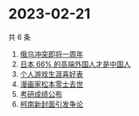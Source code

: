 # 2023-02-21

共 6 条

<!-- BEGIN -->
<!-- 最后更新时间 Tue Feb 21 2023 15:07:35 GMT+0800 (China Standard Time) -->

1. [俄乌冲突即将一周年](https://www.zhihu.com/search?q=%E4%BF%84%E4%B9%8C%E5%86%B2%E7%AA%81%E5%8D%B3%E5%B0%86%E4%B8%80%E5%91%A8%E5%B9%B4)
1. [日本 66% 的高端外国人才是中国人](https://www.zhihu.com/search?q=%E6%97%A5%E6%9C%AC%2066%25%20%E7%9A%84%E9%AB%98%E7%AB%AF%E5%A4%96%E5%9B%BD%E4%BA%BA%E6%89%8D%E6%98%AF%E4%B8%AD%E5%9B%BD%E4%BA%BA)
1. [个人游戏生涯喜好表](https://www.zhihu.com/search?q=%E4%B8%AA%E4%BA%BA%E6%B8%B8%E6%88%8F%E7%94%9F%E6%B6%AF%E5%96%9C%E5%A5%BD%E8%A1%A8)
1. [漫画家松本零士去世](https://www.zhihu.com/search?q=%E6%BC%AB%E7%94%BB%E5%AE%B6%E6%9D%BE%E6%9C%AC%E9%9B%B6%E5%A3%AB%E5%8E%BB%E4%B8%96)
1. [考研成绩公布](https://www.zhihu.com/search?q=%E8%80%83%E7%A0%94%E6%88%90%E7%BB%A9%E5%85%AC%E5%B8%83)
1. [柯南新封面引发争论](https://www.zhihu.com/search?q=%E6%9F%AF%E5%8D%97%E6%96%B0%E5%B0%81%E9%9D%A2%E5%BC%95%E5%8F%91%E4%BA%89%E8%AE%BA)

<!-- END -->
